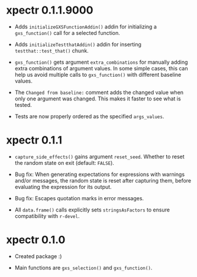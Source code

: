 # xpectr 0.1.1.9000

* Adds `initializeGXSFunctionAddin()` addin for initializing a `gxs_function()` call for a selected function.

* Adds `initializeTestthatAddin()` addin for inserting `testthat::test_that()` chunk.

* `gxs_function()` gets argument `extra_combinations` for manually adding extra combinations of argument values. In some simple cases, this can help us avoid multiple calls to `gxs_function()` with different baseline values.

* The `Changed from baseline:` comment adds the changed value when only one argument was changed. This makes it faster to see what is tested.

* Tests are now properly ordered as the specified `args_values`. 

# xpectr 0.1.1

* `capture_side_effects()` gains argument `reset_seed`. Whether to reset the random state on exit (default: `FALSE`).

* Bug fix: When generating expectations for expressions with warnings and/or messages, the random state is reset after capturing them, before evaluating the expression for its output.

* Bug fix: Escapes quotation marks in error messages.

* All `data.frame()` calls explicitly sets `stringsAsFactors` to ensure compatibility with `r-devel`.

# xpectr 0.1.0

* Created package :)  

* Main functions are `gxs_selection()` and `gxs_function()`.
